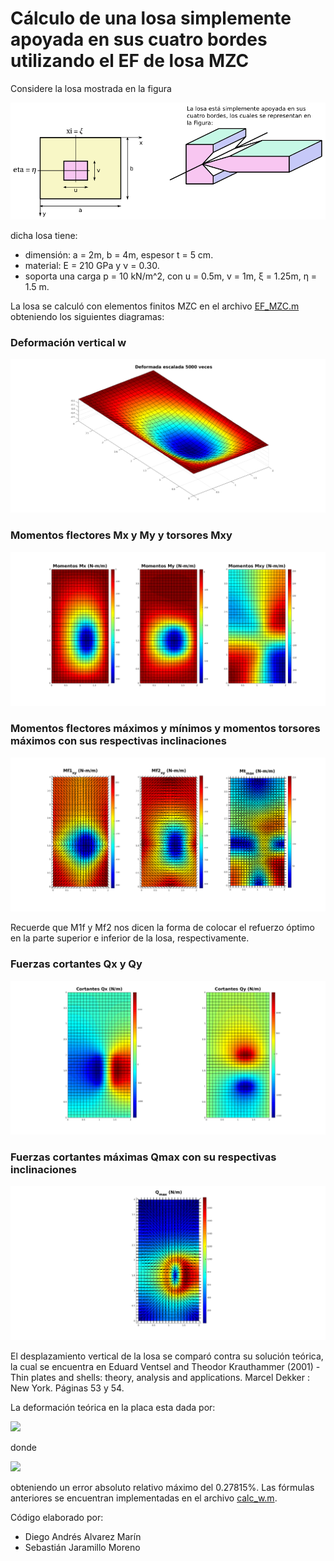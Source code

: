 # Cálculo de una losa simplemente apoyada en sus cuatro bordes utilizando el EF de losa MZC

Considere la losa mostrada en la figura

![figs/losa.png](figs/losa.png)

dicha losa tiene:
* dimensión: a = 2m, b = 4m, espesor t = 5 cm.
* material: E = 210 GPa y ν = 0.30.
* soporta una carga p = 10 kN/m^2, con u = 0.5m, v = 1m, ξ = 1.25m, η = 1.5 m.


La losa se calculó con elementos finitos MZC en el archivo [EF_MZC.m](EF_MZC.m) obteniendo los siguientes diagramas:

### Deformación vertical w

![figs/w.png](figs/w.png)

### Momentos flectores Mx y My y torsores Mxy

![figs/MxMyMxyQxQy.png](figs/MxMyMxy.png)

### Momentos flectores máximos y mínimos y momentos torsores máximos con sus respectivas inclinaciones

![figs/M1fM2fMtmax.png](figs/M1fM2fMtmax.png)

Recuerde que M1f y Mf2 nos dicen la forma de colocar el refuerzo óptimo en la parte superior e inferior de la losa, respectivamente.

### Fuerzas cortantes Qx y Qy

![figs/QxQy.png](figs/QxQy.png)

### Fuerzas cortantes máximas Qmax con su respectivas inclinaciones

![figs/Qmax.png](figs/Qmax.png)


El desplazamiento vertical de la losa se comparó contra su solución teórica, la cual se encuentra en Eduard Ventsel and Theodor Krauthammer (2001) - Thin plates and shells: theory, analysis and applications. Marcel Dekker : New York. Páginas 53 y 54.

La deformación teórica en la placa esta dada por:
<!---
Compile en: https://tex.s2cms.com

\begin{equation}
  w(x,y) = \frac{1}{\pi^4 D}\sum_{m=1}^\infty \sum_{n=1}^\infty
  \frac{p_{mn}}{\left(\frac{m^2}{a^2} + \frac{n^2}{b^2}\right)^2}
  \sin\left(\frac{m \pi x}{a}\right)
  \sin\left(\frac{n \pi y}{b}\right)
\end{equation}
donde
\begin{equation}
  p_{mn} = \frac{16 p}{\pi^2 m n}
  \sin\left(\frac{m \pi \xi}{a}\right)
  \sin\left(\frac{n \pi \eta}{b}\right)
  \sin\left(\frac{m \pi u}{2a}\right)
  \sin\left(\frac{n \pi v}{2b}\right)
\end{equation}
--->

![](https://i.upmath.me/svg/%5Cbegin%7Bequation%7D%0A%20%20w(x%2Cy)%20%3D%20%5Cfrac%7B1%7D%7B%5Cpi%5E4%20D%7D%5Csum_%7Bm%3D1%7D%5E%5Cinfty%20%5Csum_%7Bn%3D1%7D%5E%5Cinfty%0A%20%20%5Cfrac%7Bp_%7Bmn%7D%7D%7B%5Cleft(%5Cfrac%7Bm%5E2%7D%7Ba%5E2%7D%20%2B%20%5Cfrac%7Bn%5E2%7D%7Bb%5E2%7D%5Cright)%5E2%7D%0A%20%20%5Csin%5Cleft(%5Cfrac%7Bm%20%5Cpi%20x%7D%7Ba%7D%5Cright)%0A%20%20%5Csin%5Cleft(%5Cfrac%7Bn%20%5Cpi%20y%7D%7Bb%7D%5Cright)%0A%5Cend%7Bequation%7D)

donde

![](https://i.upmath.me/svg/%5Cbegin%7Bequation%7D%0A%20%20p_%7Bmn%7D%20%3D%20%5Cfrac%7B16%20p%7D%7B%5Cpi%5E2%20m%20n%7D%0A%20%20%5Csin%5Cleft(%5Cfrac%7Bm%20%5Cpi%20%5Cxi%7D%7Ba%7D%5Cright)%0A%20%20%5Csin%5Cleft(%5Cfrac%7Bn%20%5Cpi%20%5Ceta%7D%7Bb%7D%5Cright)%0A%20%20%5Csin%5Cleft(%5Cfrac%7Bm%20%5Cpi%20u%7D%7B2a%7D%5Cright)%0A%20%20%5Csin%5Cleft(%5Cfrac%7Bn%20%5Cpi%20v%7D%7B2b%7D%5Cright)%0A%5Cend%7Bequation%7D)

obteniendo un error absoluto relativo máximo del 0.27815%. Las fórmulas anteriores se encuentran implementadas en el archivo [calc_w.m](calc_w.m).

Código elaborado por:
* Diego Andrés Alvarez Marín 
* Sebastián Jaramillo Moreno
